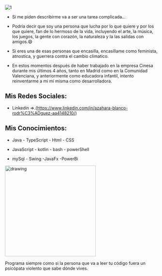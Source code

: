 
![1](https://user-images.githubusercontent.com/90633858/139233673-5740024a-dc9b-4d10-969b-cca546ed0e64.jpg)


- Si me piden describirme va a ser una tarea complicada...
- Podría decir que soy una persona que lucha por lo que quiere y por los que quiere, fan de lo hermoso de la vida, incluyendo el arte, la música, los juegos, la gente con corazón, la naturaleza y la las salidas con amigos.😄

- Si eres una de esas personas que encasilla, encasíllame como feminista, atnostica, y guerrera contra el cambio climatico.

- En estos momentos después de haber trabajado en la empresa Cinesa durante mis últimos 4 años, tanto en Madrid como en la Comunidad Valenciana, y anteriormente como educadora infantil, intento reinventarme a mi mí misma como desarrolladora.

## Mis Redes Sociales:
- Linkedin =>.(https://www.linkedin.com/in/azahara-blanco-rodr%C3%ADguez-aa4148210/)


Mis Conocimientos:
----
- Java          - TypeScript          - Html          - CSS

- JavaScript    - kotlin              - bash          - powerShell

- mySql         - Swing               -JavaFx         -PowerBi

<img src="https://user-images.githubusercontent.com/90633858/139234821-271c8e1b-6c30-4689-bb6f-0df738dd03c2.png" alt="drawing" width="300"/>


Programa siempre como si la persona que va a leer tu código fuera un psicópata violento que sabe dónde vives.


<!--
**Azaharabl/Azaharabl** is a ✨ _special_ ✨ repository because its `README.md` (this file) appears on your GitHub profile.

Here are some ideas to get you started:

- 🔭 I’m currently working on ...
- 🌱 I’m currently learning ...
- 👯 I’m looking to collaborate on ...
- 🤔 I’m looking for help with ...
- 💬 Ask me about ...
- 📫 How to reach me: ...
- 😄 Pronouns: ...
- ⚡ Fun fact: ...
-->
